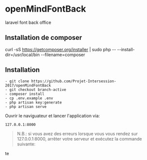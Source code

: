 # openMindFontBack
laravel font back office

## Installation de composer

curl -sS https://getcomposer.org/installer | sudo php -- --install-dir=/usr/local/bin --filename=composer

## Installation

```
- git clone https://github.com/Projet-Intersession-2017/openMindFontBack
- git checkout branch-active
- composer install
- cp .env.example .env 
- php artisan key:generate
- php artisan serve
```

Ouvrir le naviguateur et lancer l'application via:

```
127.0.0.1:8000 
```
> N.B.:
>	si vous avez des erreurs lorsque vous vous rendez sur 127.0.0.1:8000, arrêter votre serveur et exécutez la commande suivante:


te